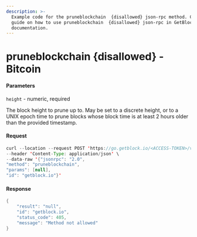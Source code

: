 ```yaml
---
description: >-
  Example code for the pruneblockchain  {disallowed} json-rpc method. Сomplete
  guide on how to use pruneblockchain  {disallowed} json-rpc in GetBlock.io Web3
  documentation.
---
```


# pruneblockchain {disallowed} - Bitcoin

#### Parameters

`height` - numeric, required

The block height to prune up to. May be set to a discrete height, or to a UNIX epoch time to prune blocks whose block time is at least 2 hours older than the provided timestamp.

#### Request

```java
curl --location --request POST 'https://go.getblock.io/<ACCESS-TOKEN>/v1/mainnet/' \
--header 'Content-Type: application/json' \
--data-raw '{"jsonrpc": "2.0",
"method": "pruneblockchain",
"params": [null],
"id": "getblock.io"}'
```

#### Response

```java
{
    "result": "null",
    "id": "getblock.io",
    "status_code": 405,
    "message": "Method not allowed"
}
```
